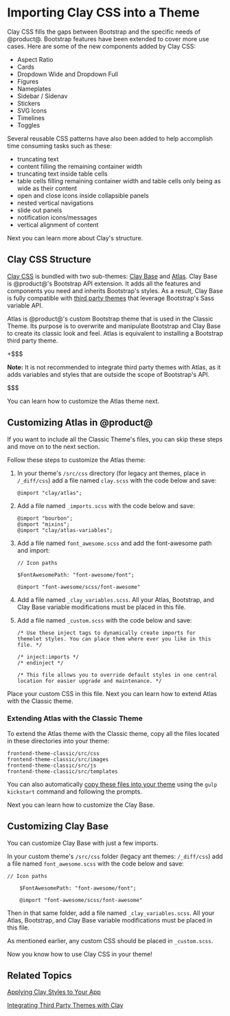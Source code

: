 # Importing Clay CSS into a Theme [](id=importing-clay-css-into-a-theme)

Clay CSS fills the gaps between Bootstrap and the specific needs of @product@. 
Bootstrap features have been extended to cover more use cases. Here are some of 
the new components added by Clay CSS: 

- Aspect Ratio
- Cards
- Dropdown Wide and Dropdown Full
- Figures
- Nameplates
- Sidebar / Sidenav
- Stickers
- SVG Icons
- Timelines
- Toggles

Several reusable CSS patterns have also been added to help accomplish time 
consuming tasks such as these:

- truncating text
- content filling the remaining container width
- truncating text inside table cells
- table cells filling remaining container width and table cells only being as 
  wide as their content
- open and close icons inside collapsible panels
- nested vertical navigations
- slide out panels
- notification icons/messages
- vertical alignment of content

Next you can learn more about Clay's structure.

## Clay CSS Structure [](id=clay-css-structure)

[Clay CSS](https://claycss.com/) 
is bundled with two sub-themes: 
[Clay Base](https://github.com/liferay/liferay-portal/tree/7.1.x/modules/apps/frontend-theme/frontend-theme-styled/src/main/resources/META-INF/resources/_styled/css/clay) 
and 
[Atlas](https://github.com/liferay/liferay-portal/tree/7.1.x/modules/apps/frontend-theme/frontend-theme-styled/src/main/resources/META-INF/resources/_styled/css/clay/atlas). 
Clay Base is @product@'s Bootstrap API extension. It adds all the features and 
components you need and inherits Bootstrap's styles. As a result, Clay Base is 
fully compatible with 
[third party themes](/develop/tutorials/-/knowledge_base/7-1/integrating-third-party-themes-with-clay) 
that leverage Bootstrap's Sass variable API.

Atlas is @product@'s custom Bootstrap theme that is used in the Classic Theme. 
Its purpose is to overwrite and manipulate Bootstrap and Clay Base to create its 
classic look and feel. Atlas is equivalent to installing a Bootstrap third party 
theme.

+$$$

**Note:** It is not recommended to integrate third party themes with Atlas, as
it adds variables and styles that are outside the scope of Bootstrap's API.

$$$

You can learn how to customize the Atlas theme next.

## Customizing Atlas in @product@ [](id=customizing-atlas-in-liferay)

If you want to include all the Classic Theme's files, you can skip these steps
and move on to the next section.

Follow these steps to customize the Atlas theme:

1.  In your theme's `/src/css` directory (for legacy ant themes, place in
    `/_diff/css`) add a file named `clay.scss` with the code below and save:

        @import "clay/atlas";

2.  Add a file named `_imports.scss` with the code below and save:

        @import "bourbon";
        @import "mixins";
        @import "clay/atlas-variables";


3.  Add a file named `font_awesome.scss` and add the font-awesome path and 
    import:

        // Icon paths
        
        $FontAwesomePath: "font-awesome/font";
        
        @import "font-awesome/scss/font-awesome"
 
4.  Add a file named `_clay_variables.scss`. All your Atlas, Bootstrap, and Clay 
    Base variable modifications must be placed in this file.

4.  Add a file named `_custom.scss` with the code below and save:

        /* Use these inject tags to dynamically create imports for 
        themelet styles. You can place them where ever you like in this file. */
        
        /* inject:imports */
        /* endinject */
        
        /* This file allows you to override default styles in one central 
        location for easier upgrade and maintenance. */

Place your custom CSS in this file. Next you can learn how to extend Atlas with
the Classic theme.

### Extending Atlas with the Classic Theme [](id=extending-atlas-with-the-classic-theme)

To extend the Atlas theme with the Classic theme, copy all the files located in
these directories into your theme:

    frontend-theme-classic/src/css
    frontend-theme-classic/src/images
    frontend-theme-classic/src/js
    frontend-theme-classic/src/templates

You can also automatically 
[copy these files into your theme](/develop/tutorials/-/knowledge_base/7-1/copying-an-existing-themes-files) 
using the `gulp kickstart` command and following the prompts. 

Next you can learn how to customize the Clay Base.

## Customizing Clay Base [](id=customizing-clay-base-in-liferay)

You can customize Clay Base with just a few imports.

In your custom theme's `/src/css` folder (legacy ant themes: 
`/_diff/css`) add a file named `font_awesome.scss` with the code below and save:

    // Icon paths
    
        $FontAwesomePath: "font-awesome/font";
        
        @import "font-awesome/scss/font-awesome"

Then in that same folder, add a file named `_clay_variables.scss`. All your
Atlas, Bootstrap, and Clay Base variable modifications must be placed in this
file.

As mentioned earlier, any custom CSS should be placed in `_custom.scss`.

Now you know how to use Clay CSS in your theme!

## Related Topics [](id=related-topics)

[Applying Clay Styles to Your App](/develop/tutorials/-/knowledge_base/7-1/applying-clay-styles-to-your-app)

[Integrating Third Party Themes with Clay](/develop/tutorials/-/knowledge_base/7-1/integrating-third-party-themes-with-clay)
